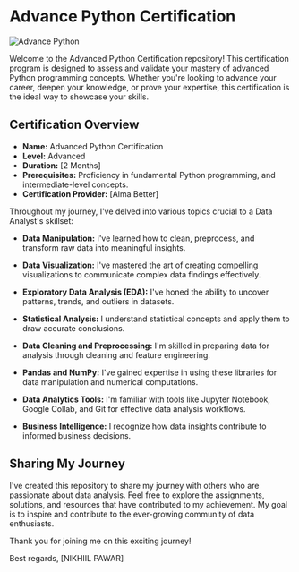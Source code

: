 # Advance Python Certification

![Advance Python](https://github.com/iamnsp97/Advance_python/assets/101618100/d848f65e-d0c4-4590-a2e9-4fe1328feea4)


Welcome to the Advanced Python Certification repository! This certification program is designed to assess and validate your mastery of advanced Python programming concepts. Whether you're looking to advance your career, deepen your knowledge, or prove your expertise, this certification is the ideal way to showcase your skills.

## Certification Overview

- **Name:** Advanced Python Certification
- **Level:** Advanced
- **Duration:** [2 Months]
- **Prerequisites:** Proficiency in fundamental Python programming, and intermediate-level concepts.
- **Certification Provider:** [Alma Better]

Throughout my journey, I've delved into various topics crucial to a Data Analyst's skillset:

- **Data Manipulation:** I've learned how to clean, preprocess, and transform raw data into meaningful insights.

- **Data Visualization:** I've mastered the art of creating compelling visualizations to communicate complex data findings effectively.

- **Exploratory Data Analysis (EDA):** I've honed the ability to uncover patterns, trends, and outliers in datasets.

- **Statistical Analysis:** I understand statistical concepts and apply them to draw accurate conclusions.

- **Data Cleaning and Preprocessing:** I'm skilled in preparing data for analysis through cleaning and feature engineering.

- **Pandas and NumPy:** I've gained expertise in using these libraries for data manipulation and numerical computations.

- **Data Analytics Tools:** I'm familiar with tools like Jupyter Notebook, Google Collab, and Git for effective data analysis workflows.

- **Business Intelligence:** I recognize how data insights contribute to informed business decisions.

## Sharing My Journey

I've created this repository to share my journey with others who are passionate about data analysis. Feel free to explore the assignments, solutions, and resources that have contributed to my achievement. My goal is to inspire and contribute to the ever-growing community of data enthusiasts.

Thank you for joining me on this exciting journey!

Best regards,
[NIKHIIL PAWAR]






